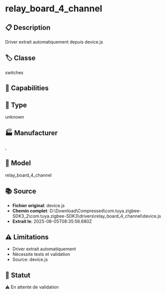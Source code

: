 # relay_board_4_channel

## 📋 Description
Driver extrait automatiquement depuis device.js

## 🏷️ Classe
switches

## 🔧 Capabilities


## 📡 Type
unknown

## 🏭 Manufacturer
, 

## 📱 Model
relay_board_4_channel

## 📚 Source
- **Fichier original**: device.js
- **Chemin complet**: D:\Download\Compressed\com.tuya.zigbee-SDK3_2\com.tuya.zigbee-SDK3\drivers\relay_board_4_channel\device.js
- **Extrait le**: 2025-08-05T08:35:56.680Z

## ⚠️ Limitations
- Driver extrait automatiquement
- Nécessite tests et validation
- Source: device.js

## 🚀 Statut
⚠️ En attente de validation
